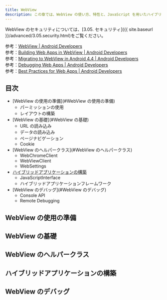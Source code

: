 ```yaml
---
title: WebView
description: この章では、WebView の使い方、特性と、JavaScript を用いたハイブリッドアプリケーションの構築の基礎について解説します。  
---
```

WebView のセキュリティについては、[3.05. セキュリティ]({{ site.baseurl }}/advanced/3.05.security.html)をご覧ください。

参考：[WebView | Android Developers](http://developer.android.com/reference/android/webkit/WebView.html)  
参考：[Building Web Apps in WebView | Android Developers](http://developer.android.com/guide/webapps/webview.html)  
参考：[Migrating to WebView in Android 4.4 | Android Developers](http://developer.android.com/guide/webapps/migrating.html)  
参考：[Debugging Web Apps | Android Developers](http://developer.android.com/guide/webapps/debugging.html)  
参考：[Best Practices for Web Apps | Android Developers](http://developer.android.com/guide/webapps/best-practices.html)

## 目次

- [WebView の使用の準備](#WebView の使用の準備)
  - パーミッションの使用
  - レイアウトの構築
- [WebView の基礎](#WebView の基礎)
  - URL の読み込み
  - データの読み込み
  - ページナビゲーション
  - Cookie
- [WebView のヘルパークラス](#WebView のヘルパークラス)
  - WebChromeClient
  - WebViewClient
  - WebSettings
- [ハイブリッドアプリケーションの構築](#ハイブリッドアプリケーションの構築)
  - JavaScriptInterface
  - ハイブリッドアプリケーションフレームワーク
- [WebView のデバッグ](#WebView のデバッグ)
  - Console API
  - Remote Debugging

## WebView の使用の準備

## WebView の基礎

## WebView のヘルパークラス

## ハイブリッドアプリケーションの構築

## WebView のデバッグ
